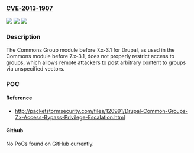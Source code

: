 ### [CVE-2013-1907](https://cve.mitre.org/cgi-bin/cvename.cgi?name=CVE-2013-1907)
![](https://img.shields.io/static/v1?label=Product&message=n%2Fa&color=blue)
![](https://img.shields.io/static/v1?label=Version&message=n%2Fa&color=blue)
![](https://img.shields.io/static/v1?label=Vulnerability&message=n%2Fa&color=brighgreen)

### Description

The Commons Group module before 7.x-3.1 for Drupal, as used in the Commons module before 7.x-3.1, does not properly restrict access to groups, which allows remote attackers to post arbitrary content to groups via unspecified vectors.

### POC

#### Reference
- http://packetstormsecurity.com/files/120991/Drupal-Common-Groups-7.x-Access-Bypass-Privilege-Escalation.html

#### Github
No PoCs found on GitHub currently.

